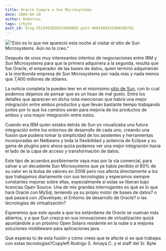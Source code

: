 ```yaml
---
title: Oracle Compra a Sun Microsystems
date: 2009-04-20
author: Robertux
tags: srbyte
post_id: blog-3515952828243908885.post-4683499292409589782
---
```


[![](http://3.bp.blogspot.com/_jH77WNrMVRA/Se0_N5dU4AI/AAAAAAAAFsg/KTu5rBhd2BU/s400/hp1v3_announcement.jpg)](http://3.bp.blogspot.com/_jH77WNrMVRA/Se0_N5dU4AI/AAAAAAAAFsg/KTu5rBhd2BU/s1600-h/hp1v3_announcement.jpg)"Esto es lo que me apareció esta noche al visitar el sitio de Sun Microsystems. Aún no lo creo."

Después de unos muy interesantes intentos de negociaciones entre IBM y Sun Microsystems para que la primera adquiriera a la segunda, resulta que fue Oracle, el emperador de las bases de datos, quien terminó adquiriendo a la moribunda empresa de Sun Microsystems por nada más y nada menos que 7,400 millones de dólares.

La noticia completa la pueden leer en el mismísimo [sitio de Sun](http://www.sun.com/third-party/global/oracle/index.jsp), con lo cual podemos dejamos de pensar que es un hoax de mal gusto. Entre los detalles que aparecen en dicha nota mencionan que habrá una mejor integración entre ambos productos y que llevan bastante tiempo trabajando juntos por lo que los cambios serán para mejoría de los productos de ambos y una mayor integración entre estos.

Cuando era IBM quien estaba detrás de Sun yo visualizaba una futura integración entre los entornos de desarrollo de cada uno, creando una fusión que pudiera tomar la simplicidad de los asistentes y herramientas incorporadas en Netbeans y toda la flexibilidad y potencia de Eclipse y su gama de plugins pero ahora quiza podamos ver una mejor integración hacia el lado de la capa de acceso y transformación de datos.

Este tipo de acuerdos posiblemente vaya mas por la vía comercial, para salvar a un decadente Sun Microsystems que ya había perdido el 80% de su valor en la bolsa de valores en 2008 pero nos afecta directamente a los que trabajamos diariamente con sus tecnologías y esperamos siempre constantes mejoras sobre ellas, especialmente si estas se liberan bajo licencias Open Source. Una de mis grandes interrogantes es qué es lo que hará Oracle con MySql, teniendo ya su propio motor de bases de datos? o qué pasará con JDeveloper, el Entorno de desarrollo de Oracle? o las tecnologías de virtualización?

Esperemos que esto ayude a que los estándares de Oracle se vuelvan más abiertos, y a que Sun crezca en sus innovaciones de virtualización quizá apuntándole a un próximo Open Solaris residente en la nube o a mejores soluciones middleware para aplicaciones java.

Qué esperas tú de esta fusión y cómo crees que te afecte si es que trabajas con estas tecnologías?Copyleft Rodrigo S. Amaya C. y el staff del Sr. Byte